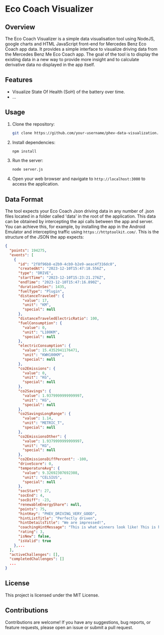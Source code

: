 # Eco Coach Visualizer



## Overview

The Eco Coach Visualizer is a simple data visualisation tool using NodeJS, google charts and HTML JavaScript front-end for Mercedes Benz Eco Coach app data. It provides a simple interface to visualize driving data from the Mercedes Benz Me Eco Coach app. The goal of the tool is to display the existing data in a new way to provide more insight and to calculate derivative data no displayed in the app itself. 

## Features

- Visualize State Of Health (SoH) of the battery over time.
- ...

## Usage

1. Clone the repository:

   ```bash
   git clone https://github.com/your-username/phev-data-visualization.git
   ```

2. Install dependencies:

   ```bash
   npm install
   ```

3. Run the server:

   ```bash
   node server.js
   ```

4. Open your web browser and navigate to `http://localhost:3000` to access the application.

## Data Format

The tool expects your Eco Coach Json driving data in any number of .json files located in a folder called 'data' in the root of the application. This data can be obtained by intercepting the api calls between the app and server. You can achieve this, for example, by installing the app in the Android Emulator and intercepting traffic using `https://httptoolkit.com/`.
This is the structure of the JSON the app expects:
```json
{
  "points": 194275,
  "events": [
    {
      "id": "2f8f96b8-e2b9-4cb9-b2e9-aeac4f316dc0",
      "createdAt": "2023-12-10T15:47:18.556Z",
      "type": "DRIVE",
      "startTime": "2023-12-10T15:23:21.276Z",
      "endTime": "2023-12-10T15:47:16.890Z",
      "durationInSec": 1435,
      "fuelType": "Plugin",
      "distanceTraveled": {
        "value": 17,
        "unit": "KM",
        "special": null
      },
      "distanceTraveledElectricRatio": 100,
      "fuelConsumption": {
        "value": 0,
        "unit": "L100KM",
        "special": null
      },
      "electricConsumption": {
        "value": 15.4352941176471,
        "unit": "KWH100KM",
        "special": null
      },
      "co2Emissions": {
        "value": 0,
        "unit": "KG",
        "special": null
      },
      "co2Savings": {
        "value": 1.9379999999999997,
        "unit": "KG",
        "special": null
      },
      "co2SavingsLongRange": {
        "value": 1.14,
        "unit": "METRIC_T",
        "special": null
      },
      "co2EmissionsOther": {
        "value": 1.9379999999999997,
        "unit": "KG",
        "special": null
      },
      "co2EmissionsDiffPercent": -100,
      "driveScore": 0,
      "temperatureAvg": {
        "value": 9.32692307692308,
        "unit": "CELSIUS",
        "special": null
      },
      "socStart": 27,
      "socEnd": 4,
      "socDiff": -23,
      "renewableEnergyShare": null,
      "points": 75,
      "hintKey": "PHEV_DRIVING_VERY_GOOD",
      "hintListTitle": "Perfectly driven",
      "hintDetailsTitle": "We are impressed!",
      "coachingHintMessage": "This is what winners look like! This is how you make optimal use of the strengths of your plug-in hybrid. That's what you get full points for.",
      "rating": 3,
      "isNew": false,
      "isValid": true
    },...
  ],
  "activeChallenges": [],
  "completedChallenges": []
  ...
}
```

## License

This project is licensed under the MIT License.

## Contributions

Contributions are welcome! If you have any suggestions, bug reports, or feature requests, please open an issue or submit a pull request.
